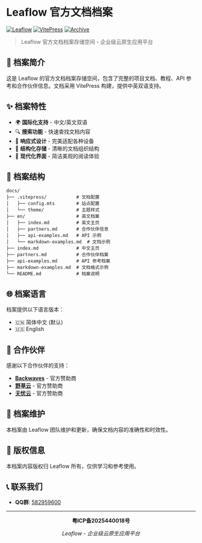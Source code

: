 # Leaflow 官方文档档案

[![Leaflow](https://img.shields.io/badge/Leaflow-Brand-black?style=flat-square&labelColor=white&color=black)](https://leaflow.net/)
[![VitePress](https://img.shields.io/badge/VitePress-2.0.0--alpha.12-646CFF?style=flat-square&logo=vite)](https://vitepress.dev/)
[![Archive](https://img.shields.io/badge/Archive-Documentation-blue?style=flat-square)](https://github.com/LeaflowNET)

> Leaflow 官方文档档案存储空间 - 企业级云原生应用平台

## 📖 档案简介

这是 Leaflow 的官方文档档案存储空间，包含了完整的项目文档、教程、API 参考和合作伙伴信息。文档采用 VitePress 构建，提供中英双语支持。

## ✨ 档案特性

- 🌍 **国际化支持** - 中文/英文双语
- 🔍 **搜索功能** - 快速查找文档内容
- 📱 **响应式设计** - 完美适配各种设备
- 📖 **结构化存储** - 清晰的文档组织结构
- 🎨 **现代化界面** - 简洁美观的阅读体验

## 📁 档案结构

```
docs/
├── .vitepress/           # 文档配置
│   ├── config.mts        # 站点配置
│   └── theme/            # 主题样式
├── en/                   # 英文档案
│   ├── index.md          # 英文主页
│   ├── partners.md       # 合作伙伴信息
│   ├── api-examples.md   # API 示例
│   └── markdown-examples.md  # 文档示例
├── index.md              # 中文主页
├── partners.md           # 合作伙伴档案
├── api-examples.md       # API 参考档案
├── markdown-examples.md  # 文档格式示例
└── README.md             # 档案说明
```

## 🌐 档案语言

档案提供以下语言版本：

- 🇨🇳 简体中文 (默认)
- 🇺🇸 English

## 🤝 合作伙伴

感谢以下合作伙伴的支持：

- [**Backwaves**](https://backwaves.net/) - 官方赞助商
- [**野草云**](https://www.yecaoyun.com/) - 官方赞助商
- [**无忧云**](https://www.wuyouyun.com/) - 官方赞助商

## 📝 档案维护

本档案由 Leaflow 团队维护和更新，确保文档内容的准确性和时效性。

## 📄 版权信息

本档案内容版权归 Leaflow 所有，仅供学习和参考使用。

## 📞 联系我们

- **QQ群**: [582959600](https://jq.qq.com/?_wv=1027&k=582959600)

---

<div align="center">

**粤ICP备2025440018号**

*Leaflow - 企业级云原生应用平台*

</div>